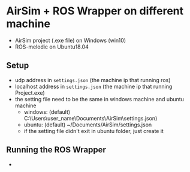 # AirSim + ROS Wrapper on different machine
- AirSim project (.exe file) on Windows (win10)
- ROS-melodic on Ubuntu18.04

## Setup 
- udp address in `settings.json` (the machine ip that running ros)
- localhost address in `settings.json` (the machine ip that running Project.exe)
- the setting file need to be the same in windows machine and ubuntu machine
  - windows: (default) C:\Users\user_name\Documents\AirSim\settings.json)
  - ubuntu: (default) ~/Documents/AirSim/settings.json
  - if the setting file didn't exit in ubuntu folder, just create it 
  
## Running the ROS Wrapper
- 
